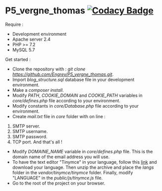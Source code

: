 # P5_vergne_thomas [![Codacy Badge](https://app.codacy.com/project/badge/Grade/71a9b4201ed14d6097ae606f2e40ed29)](https://www.codacy.com/manual/Engrev/P5_vergne_thomas?utm_source=github.com&amp;utm_medium=referral&amp;utm_content=Engrev/P5_vergne_thomas&amp;utm_campaign=Badge_Grade)

Require :
* Development environment
* Apache server 2.4
* PHP >= 7.2
* MySQL 5.7

Get started :
* Clone the repository with : _git clone https://github.com/Engrev/P5_vergne_thomas.git_.
* Import _blog_structure.sql_ database file in your development environment.
* Make a _composer install_.
* Modify _PATH_, _COOKIE_DOMAIN_ and _COOKIE_PATH_ variables in _core/defines.php_ file according to your environment.
* Modify constants in _core/Database.php_ file according to your environment.
* Create _mail.txt_ file in _core_ folder with on line :
1. SMTP server.
2. SMTP username.
3. SMTP password.
4. TCP port. And that's all !
* Modify _DOMAINE_NAME_ variable in _core/defines.php_ file. This is the domain name of the email address you will use.
* To have the text editor "Tinymce" in your language, follow this [link](https://www.tiny.cloud/get-tiny/language-packages/) and download your language.
  Then unzip the archive and place the _langs_ folder in the _vendor/tinymce/tinymce_ folder.
  Finally, modify "LANGUAGE" in the _public/js/tinymce.js_ file.
* Go to the root of the project on your browser.